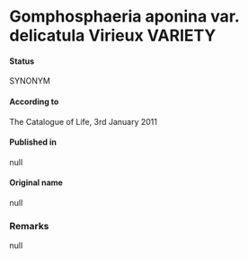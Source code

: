 # Gomphosphaeria aponina var. delicatula Virieux VARIETY

#### Status
SYNONYM

#### According to
The Catalogue of Life, 3rd January 2011

#### Published in
null

#### Original name
null

### Remarks
null